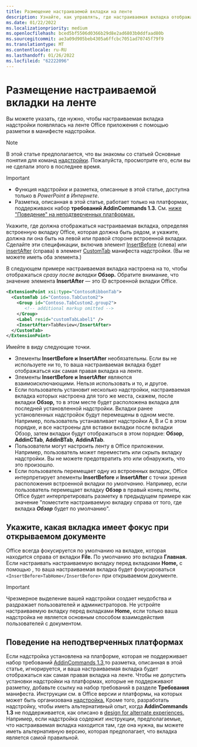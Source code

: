 ```yaml
---
title: Размещение настраиваемой вкладки на ленте
description: Узнайте, как управлять, где настраиваемая вкладка отображается на ленте Office и имеет ли она фокус по умолчанию.
ms.date: 01/22/2022
ms.localizationpriority: medium
ms.openlocfilehash: bced5bf5506d0366b29d8e2ad6803b0ddfaad80b
ms.sourcegitcommit: ae3a09d905beb4305a6ffcbc7051ad70745f79f9
ms.translationtype: MT
ms.contentlocale: ru-RU
ms.lasthandoff: 01/26/2022
ms.locfileid: "62222096"
---
```

# <a name="position-a-custom-tab-on-the-ribbon"></a>Размещение настраиваемой вкладки на ленте

Вы можете указать, где нужно, чтобы настраиваемая вкладка надстройки появлялась на ленте Office приложения с помощью разметки в манифесте надстройки.

> [!NOTE]
> В этой статье предполагается, что вы знакомы со статьей Основные понятия для команд [надстройки](add-in-commands.md). Пожалуйста, просмотрите его, если вы не сделали этого в последнее время.

> [!IMPORTANT]
>
> - Функция надстройки и разметка, описанные в этой статье, доступна только в *PowerPoint в Интернете*.
> - Разметка, описанная в этой статье, работает только на платформах, поддерживаюх набор **требований AddinCommands 1.3.** См. [ниже "Поведение" на неподтверченных платформах.](#behavior-on-unsupported-platforms)

Укажите, где должна отображаться настраиваемая вкладка, определяя встроенную вкладку Office, которая должна быть рядом, и укажите, должна ли она быть на левой или правой стороне встроенной вкладки. Сделайте эти спецификации, включив элемент [InsertBefore](../reference/manifest/customtab.md#insertbefore) (слева) или [insertAfter](../reference/manifest/customtab.md#insertafter) (справа) в элемент [CustomTab](../reference/manifest/customtab.md) манифеста надстройки. (Вы не можете иметь оба элемента.)

В следующем примере настраиваемая вкладка настроена на то, чтобы отображаться *сразу после вкладки* **Обзор.** Обратите внимание, что значение элемента **InsertAfter** — это ID встроенной вкладки Office. 

```xml
<ExtensionPoint xsi:type="ContosoRibbonTab">
  <CustomTab id="Contoso.TabCustom2">
    <Group id="Contoso.TabCustom2.group2">
       <!-- additional markup omitted -->
    </Group>
    <Label resid="customTabLabel1" />
    <InsertAfter>TabReview</InsertAfter>
  </CustomTab>
</ExtensionPoint>
```

Имейте в виду следующие точки.

- Элементы **InsertBefore и** **InsertAfter** необязательны. Если вы не используете ни то, то ваша настраиваемая вкладка будет отображаться как самая правая вкладка на ленте.
- Элементы **InsertBefore и** **InsertAfter** являются взаимоисключающими. Нельзя использовать и то, и другое.
- Если пользователь установит несколько надстройки, настраиваемая вкладка которых настроена для того же места, скажем, после вкладки **Обзор,** то в этом месте будет расположена вкладка для последней установленной надстройки. Вкладки ранее установленных надстройок будут перемещены в одном месте. Например, пользователь устанавливает надстройки A, B и C в этом порядке, и все  настроены для вставки вкладки после вкладки Обзор, затем вкладки будут отображаться в этом порядке: **Обзор**, **AddinCTab**, **AddinBTab**, **AddinATab**.
- Пользователи могут настроить ленту в Office приложении. Например, пользователь может переместить или скрыть вкладку надстройки. Вы не можете предотвратить это или обнаружить, что это произошло.
- Если пользователь перемещает одну из встроенных вкладок, Office интерпретирует элементы **InsertBefore** и **InsertAfter** с точки зрения расположения встроенной вкладки по *умолчанию.* Например, если пользователь перемещает вкладку **Обзор** в правый конец ленты, Office будет интерпретировать разметку в предыдущем примере как значение "поместите настраиваемую вкладку справа от того, где вкладка ***Обзор*** будет по умолчанию".

## <a name="specify-which-tab-has-focus-when-the-document-opens"></a>Укажите, какая вкладка имеет фокус при открываемом документе

Office всегда фокусируется по умолчанию на вкладке, которая находится справа от вкладки **File.** По умолчанию это вкладка **Главная.** Если настраивать настраиваемую вкладку перед вкладками **Home,** с помощью , то ваша настраиваемая вкладка будет фокусироваться `<InsertBefore>TabHome</InsertBefore>` при открываемом документе.

> [!IMPORTANT]
> Чрезмерное выделение вашей надстройки создает неудобства и раздражает пользователей и администраторов. Не устройте настраиваемую вкладку перед вкладками **Home,** если только ваша надстройка не является основным способом взаимодействия пользователей с документом.

## <a name="behavior-on-unsupported-platforms"></a>Поведение на неподтверченных платформах

Если надстройка установлена на платформе, которая не поддерживает набор требований [AddinCommands 1.3,](../reference/requirement-sets/add-in-commands-requirement-sets.md)то разметка, описанная в этой статье, игнорируется, и ваша настраиваемая вкладка будет отображаться как самая правая вкладка на ленте. Чтобы не допустить установки надстройки на платформах, которые не поддерживают разметку, добавьте ссылку на набор требований в разделе **Требования** манифеста. Инструкции см. в Office версии и платформы, на которых может быть организована [надстройка.](../develop/specify-office-hosts-and-api-requirements.md#specify-which-office-versions-and-platforms-can-host-your-add-in) Кроме того, разработать надстройку, чтобы иметь альтернативный опыт, когда **AddinCommands 1.3** не поддерживается, как описано в [design for alternate experiences.](../develop/specify-office-hosts-and-api-requirements.md#design-for-alternate-experiences) Например, если надстройка содержит инструкции, предполагаемые, что настраиваемая вкладка находится там, где она нужна, вы можете иметь альтернативную версию, которая предполагает, что вкладка является самой правильной.
